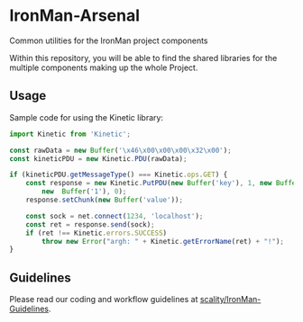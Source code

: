 # IronMan-Arsenal

Common utilities for the IronMan project components

Within this repository, you will be able to find the shared libraries for the
multiple components making up the whole Project.

## Usage

Sample code for using the Kinetic library:

```js
import Kinetic from 'Kinetic';

const rawData = new Buffer('\x46\x00\x00\x00\x32\x00');
const kineticPDU = new Kinetic.PDU(rawData);

if (kineticPDU.getMessageType() === Kinetic.ops.GET) {
    const response = new Kinetic.PutPDU(new Buffer('key'), 1, new Buffer(0),
        new  Buffer('1'), 0);
    response.setChunk(new Buffer('value'));

    const sock = net.connect(1234, 'localhost');
    const ret = response.send(sock);
    if (ret !== Kinetic.errors.SUCCESS)
        throw new Error("argh: " + Kinetic.getErrorName(ret) + "!");
}
```

## Guidelines

Please read our coding and workflow guidelines at
[scality/IronMan-Guidelines](https://github.com/scality/IronMan-Guidelines).
